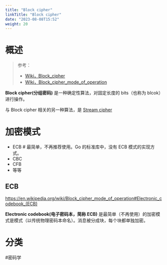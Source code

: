 ```yaml
---
title: "Block cipher"
linkTitle: "Block cipher"
date: "2023-08-08T15:52"
weight: 20
---
```


# 概述

> 参考：
> 
> - [Wiki，Block_cipher](https://en.wikipedia.org/wiki/Block_cipher)
> - [WIki，Block_cipher_mode_of_operation](https://en.wikipedia.org/wiki/Block_cipher_mode_of_operation)

**Block cipher(分组密码)** 是一种确定性算法，对固定长度的 bits（也称为 blcok）进行操作。

与 Block cipher 相关的另一种算法，是 [Stream cipher](docs/7.信息安全/Cryptography(密码学)/Stream%20cipher.md)

# 加密模式

- ECB # 最简单，不再推荐使用。Go 的标准库中，没有 ECB 模式的实现方式。
- CBC
- CFB
- 等等

## ECB

https://en.wikipedia.org/wiki/Block_cipher_mode_of_operation#Electronic_codebook_(ECB)

**Electronic codebook(电子密码本，简称 ECB)** 是最简单（不再使用）的加密模式是模式（以传统物理密码本命名）。消息被分成块，每个块都单独加密。

# 分类

#密码学 